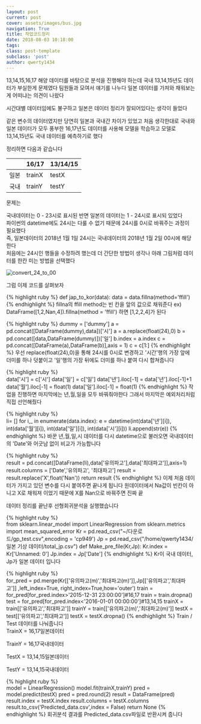 ```yaml
---
layout: post
current: post
cover: assets/images/bus.jpg
navigation: True
title: 작업코드정리
date: 2018-08-03 10:18:00
tags:
class: post-template
subclass: 'post'
author: qwerty1434
---
```




13,14,15,16,17 해양 데이터를 바탕으로 분석을 진행해야 하는데 국내 13,14,15년도 데이터가 부실한게 문제였다
팀원들과 모여서 얘기를 나누다 일본 데이터를 가져와 채워보는게 어떠냐는 의견이 나왔다

시간대별 데이터임에도 불구하고 일본은 데이터 정리가 잘되어있다는 생각이 들었다

같은 변수의 데이터였지만 당연히 일본과 국내간 차이가 있었고 처음 생각한대로 국내와일본 데이터가 모두 풍부한 16,17년도 데이터를 사용해 모델을 학습하고 모델로 13,14,15년도 국내 데이터를 예측하기로 했다 

정리하면 다음과 같습니다

|       | 16/17       |   13/14/15|
|-------|--------------|---------------|
| 일본  |  trainX      |   testX|
| 국내  |  trainY      |   testY|

문제는 
<br /> 

국내데이터는 0 - 23시로 표시된 반면 일본의 데이터는 1 - 24시로  표시되 있었다
<br /> 
파이썬의 datetime에도 24시는 다룰 수 없기 때문에 24시를 0시로 바꿔주는 과정이 필요했다
<br /> 
즉, 일본데이터의 2018년 1월 1일 24시는 국내데이터의 2018년 1월 2일 00시에 해당한다
<br /> 
처음에는 24시인 행들을 수정하려 했는데 더 간단한 방법이 생각나 아래 그림처럼 데이터를 한칸 미는 방법을 선택했다 
<br /> 

![convert_24_to_00](/assets/images/LSTM/convert_jp_to_kr.jpg)



그럼 이제 코드를 살펴보자


{% highlight ruby %}
def jap_to_kor(data):
    data = data.fillna(method='ffill')    
{% endhighlight %}
fillna의 ffill method는 빈 칸을 앞의 값으로 채워준다
 ex) DataFrame([1,2,Nan,4]).fillna(method = 'ffill') 하면 [1,2,2,4]가 된다

{% highlight ruby %}
    dummy = ['dummy']
    a = pd.concat([DataFrame(dummy),data])['시']
    a = a.replace(float(24),0)
    b = pd.concat([data,DataFrame(dummy)])['일']
    b.index = a.index
    c = pd.concat([DataFrame(a),DataFrame(b)],axis = 1)
    c = c[1:]
{% endhighlight %}
우선 replace(float(24),0)을 통해 24시를 0시로 변경하고
'시간'행의 가장 앞에 더미를 하나 덧붙이고 '일'행의 가장 뒤에도 더미를 하나 붙여 다시 합쳐줍니다




{% highlight ruby %}    
    data['시'] = c['시']
    data['일'] = c['일']
    data['년'].iloc[-1] = data['년'].iloc[-1]+1
    data['월'].iloc[-1] = float(1)
    data['일'].iloc[-1] = float(1)
{% endhighlight %}
작업을 진행하면 마지막에는 년,월,일을 모두 바꿔줘야한다
그래서 마지막은 예외처리처럼 직접 선언해줬다

{% highlight ruby %}        
    li= [] 
    for i,_ in enumerate(data.index):
        e = datetime(int(data['년'][i]),
                         int(data['월'][i]),
                         int(data['일'][i]),
                         int(data['시'][i]))
        li.append(str(e))
{% endhighlight %}
바꾼 년,월,일,시 데이터를 다시 datetime으로 불러오면 
국내데이터의 'Date'와 어긋남 없이 비교가 가능합니다

{% highlight ruby %}        
        result = pd.concat([DataFrame(li),data['유의파고'],data['최대파고']],axis=1)
        result.columns = ['Date','유의파고', '최대파고']
        result = result.replace('X',float('Nan'))
    return result
{% endhighlight %}
이제 처음 데이터가 가지고 있던 변수를 다시 붙여주면 끝나게 됩니다
원데이터에서 Na값이 빈칸이 아니고 X로 채워져 이었기 때문에 X를 Nan으로 바꿔주면 진짜 끝



데이터 정리를 끝난후 선형회귀분석을 실행했습니다

{% highlight ruby %}        
from sklearn.linear_model import LinearRegression
from sklearn.metrics import mean_squared_error
Kr = pd.read_csv("~/다운로드/gp_test.csv",encoding = 'cp949')
Jp = pd.read_csv("/home/qwerty1434/일본 기상 데이터/total_jp.csv")
def Make_pre_file(Kr,Jp):
    Kr.index = Kr['Unnamed: 0']
    Jp.index = Jp['Date']
{% endhighlight %}
Kr이 국내 데이터, Jp가 일본 데이터 입니다

{% highlight ruby %}        
    for_pred = pd.merge(Kr[['유의파고(m)','최대파고(m)']],Jp[['유의파고','최대파고']] ,left_index=True, right_index=True,how='outer')
    train = for_pred[for_pred.index>'2015-12-31 23:00:00']#16,17
    train = train.dropna()
    test = for_pred[for_pred.index<'2016-01-01 00:00:00']#13,14,15
    trainX = train[['유의파고','최대파고']]
    trainY = train[['유의파고(m)','최대파고(m)']]
    testX = test[['유의파고','최대파고']]
    testX = testX.dropna()
{% endhighlight %}
Train / Test 데이터를 나눠줍니다
<br />
TrainX = 16,17일본데이터
<br /> 

TrainY = 16,17국내데이터
<br /> 

TestX = 13,14,15일본데이터
<br /> 

TestY = 13,14,15국내데이터
<br /> 


{% highlight ruby %}        
    model = LinearRegression()
    model.fit(trainX,trainY)
    pred = model.predict(testX)
    pred = pred.round(2)
    result = DataFrame(pred)
    result.index = testX.index
    result.columns = testX.columns
    result.to_csv('Predicted_data.csv',index = False)
    return None
{% endhighlight %}
회귀분석 결과를 Predicted_data.csv파일로 반환시켜 줍니다

